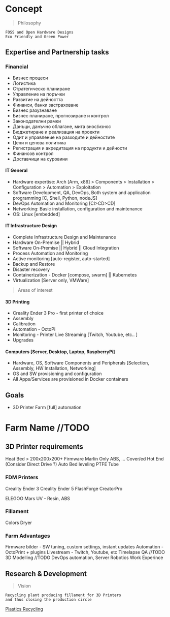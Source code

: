 # Concept

>Philosophy

    FOSS and Open Hardware Designs
    Eco Friendly and Green Power

## Expertise and Partnership tasks

### Financial
* Бизнес процеси 
* Логистика 
* Стратегическо планиране 
* Управление на  поръчки
* Развитие на дейността
* Финанси, банки застраховане 
* Бизнес разузнаване 
* Бизнес планиране, прогнозиране и контрол 
* Законодателни рамки
* Данъци, данъчно облагане, мита внос/износ
* Бюджетиране  и реализация на проекти
* Одит и управление на разходите и дейностите
* Цени и ценова политика
* Регистрация и акредитация на продукти и дейности
* Финансов контрол 
* Доставчици на суровини

#### IT General
* Hardware expertise: Arch [Arm, x86] > Components > Installation > Configuration > Automation > Exploitation
* Software Development, QA, DevOps, Both system and application programming [C, Shell, Python, nodeJS]
* DevOps Automation and Monitoring [CI>CD>CD]
* Networking: Basic installation, configuration and maintenance
* OS: Linux [embedded]

#### IT Infrastructure Design
* Complete Infrastructure Design and Maintenance
* Hardware On-Premise || Hybrid
* Software On-Premise || Hybrid || Cloud Integration
* Process Automation and Monitoring
* Active monitoring [auto-register, auto-started]
* Backup and Restore
* Disaster recovery
* Containerization - Docker [compose, swarm] || Kubernetes
* Virtualization [Server only, VMWare]

> Areas of interest

#### 3D Printing
* Creality Ender 3 Pro - first printer of choice
* Assembly
* Calibration
* Automation - OctoPi
* Monitoring - Printer Live Streaming [Twitch, Youtube, etc.. ]
* Upgrades

#### Computers [Server, Desktop, Laptop, RaspberryPi]
* Hardware, OS, Software Components and Peripherals [Selection, Assembly, HW Installation, Networking]
* OS and SW provisioning and configuration
* All Apps/Services are provisioned in Docker containers

## Goals
* 3D Printer Farm [full] automation

# Farm Name //TODO

## 3D Printer requirements
Heat Bed > 200x200x200+
Firmware Marlin Only
ABS, ...
Cover/ed
Hot End (Consider Direct Drive ?)
Auto Bed leveling
PTFE Tube

### FDM Printers

Creality Ender 3
Creality Ender 5
FlashForge CreatorPro

ELEGOO Mars UV - Resin, ABS

### Fillament


Colors
Dryer


### Farm Advantages
Firmware bilder - SW tuning, custom settings, instant updates
Automation - OctoPrint + plugins
Livestream - Twitch, Youtube, etc
Timelapse 
QA //TODO
3D Modelling //TODO
DevOps automation, Server
Robotics Work Experince

## Research & Development
> Vision

    Recycling plant producing fillament for 3D Printers
    and thus closing the production circle

[Plastics Recycling](https://all3dp.com/1/3d-printing-from-plastic-waste)
